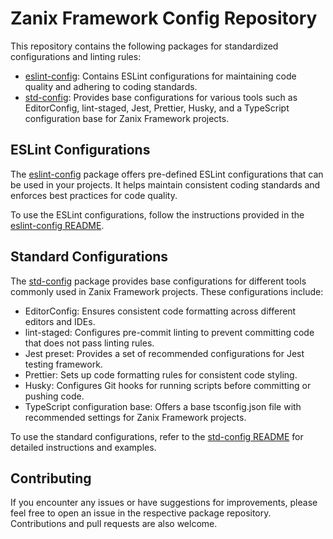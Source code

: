 # Zanix Framework Config Repository

This repository contains the following packages for standardized configurations and linting rules:

- [eslint-config](./eslint-config/README.md): Contains ESLint configurations for maintaining code quality and adhering to coding standards.
- [std-config](./std-config/README.md): Provides base configurations for various tools such as EditorConfig, lint-staged, Jest, Prettier, Husky, and a TypeScript configuration base for Zanix Framework projects.

## ESLint Configurations

The [eslint-config](./eslint-config/README.md) package offers pre-defined ESLint configurations that can be used in your projects. It helps maintain consistent coding standards and enforces best practices for code quality.

To use the ESLint configurations, follow the instructions provided in the [eslint-config README](./eslint-config/README.md).

## Standard Configurations

The [std-config](./std-config/README.md) package provides base configurations for different tools commonly used in Zanix Framework projects. These configurations include:

- EditorConfig: Ensures consistent code formatting across different editors and IDEs.
- lint-staged: Configures pre-commit linting to prevent committing code that does not pass linting rules.
- Jest preset: Provides a set of recommended configurations for Jest testing framework.
- Prettier: Sets up code formatting rules for consistent code styling.
- Husky: Configures Git hooks for running scripts before committing or pushing code.
- TypeScript configuration base: Offers a base tsconfig.json file with recommended settings for Zanix Framework projects.

To use the standard configurations, refer to the [std-config README](./std-config/README.md) for detailed instructions and examples.

## Contributing

If you encounter any issues or have suggestions for improvements, please feel free to open an issue in the respective package repository. Contributions and pull requests are also welcome.
